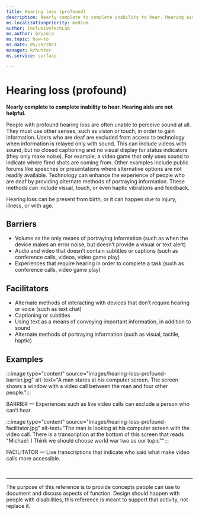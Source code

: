 ```yaml
---
title: Hearing loss (profound)
description: Nearly complete to complete inability to hear. Hearing aids are not helpful. 
ms.localizationpriority: medium
author: InclusiveTechLab
ms.author: brycejo 
ms.topic: how-to
ms.date: 05/20/2021
manager: krhunter
ms.service: surface

---
```


# Hearing loss (profound)

**Nearly complete to complete inability to hear. Hearing aids are not helpful.**

People with profound hearing loss are often unable to perceive sound at all. They must use other senses, such as vision or touch, in order to gain information. Users who are deaf are excluded from access to technology when information is relayed only with sound. This can include videos with sound, but no closed captioning and no visual display for status indicators (they only make noise). For example, a video game that only uses sound to indicate where fired shots are coming from. Other examples include public forums like speeches or presentations where alternative options are not readily available. Technology can enhance the experience of people who are deaf by providing alternate methods of portraying information. These methods can include visual, touch, or even haptic vibrations and feedback.

Hearing loss can be present from birth, or it can happen due to injury, illness, or with age.

## Barriers

* Volume as the only means of portraying information (such as when the device makes an error noise, but doesn’t provide a visual or text alert)
* Audio and video that doesn’t contain subtitles or captions (such as conference calls, videos, video game play)
* Experiences that require hearing in order to complete a task (such as conference calls, video game play)


## Facilitators
* Alternate methods of interacting with devices that don’t require hearing or voice (such as text chat)​
* Captioning or subtitles ​
* Using text as a means of conveying important information, in addition to sound​
* Alternate methods of portraying information (such as visual, tactile, haptic)​


## Examples

:::image type="content" source="images/hearing-loss-profound-barrier.jpg" alt-text="A man stares at his computer screen. The screen shows a  window with a video call between the man and four other people.":::

BARRIER — Experiences such as live video calls can exclude a person who can’t hear. 

:::image type="content" source="images/hearing-loss-profound-facilitator.jpg" alt-text="The man is looking at his computer screen with the video call. There is a transcription at the bottom of this screen that reads &quot;Michael: I Think we should choose world war two as our topic&quot;":::

FACILITATOR — Live transcriptions that indicate who said what make video calls more accessible. 

&nbsp;

[comment]: # (Footer statement)
___
The purpose of this reference is to provide concepts people can use to document and discuss aspects of function. Design should happen with people with disabilities, this reference is meant to support that activity, not replace it. 